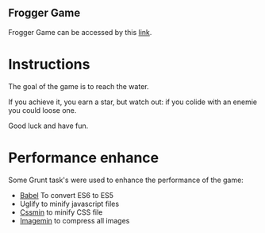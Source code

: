 ## Frogger Game
Frogger Game can be accessed by this [link](https://rawgit.com/FDMOliveira/Front-end-nanodegree-exercises/master/2.Frogger-Game/index.html).

# Instructions
The goal of the game is to reach the water. 

If you achieve it, you earn a star, but watch out: if you colide with an enemie you could loose one.

Good luck and have fun.

# Performance enhance
Some Grunt task's were used to enhance the performance of the game:
* [Babel](https://github.com/babel/grunt-babel) To convert ES6 to ES5
* Uglify to minify javascript files
* [Cssmin](https://github.com/gruntjs/grunt-contrib-cssmin) to minify CSS file
* [Imagemin](https://www.npmjs.com/package/grunt-contrib-imagemin) to compress all images